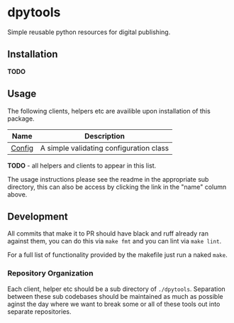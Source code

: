 # dpytools

Simple reusable python resources for digital publishing.

## Installation

**TODO**

## Usage

The following clients, helpers etc are availible upon installation of this package.

| Name | Description |
| ----- | ---------------- |
| [Config](./dpytools/config/README.md) | A simple validating configuration class |
**TODO** - all helpers and clients to appear in this list.

The usage instructions please see the readme in the appropriate sub directory, this can also be access by clicking the link in the "name" column above.

## Development

All commits that make it to PR should have black and ruff already ran against them, you can do this via `make fmt` and you can lint via `make lint`.

For a full list of functionality provided by the makefile just run a naked `make`.

### Repository Organization

Each client, helper etc should be a sub directory of `./dpytools`. Separation between these sub codebases should be maintained as much as possible aginst the day where we want to break some or all of these tools out into separate repositories.